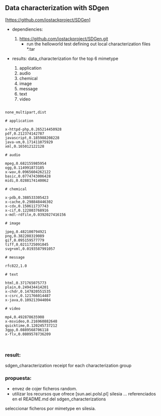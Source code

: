 

## Data characterization with SDgen
[https://github.com/iostackproject/SDGen]



* dependiencies:
    1. https://github.com/iostackproject/SDGen.git
        * run the helloworld test defining out local characterization files *.tar




* results:
    data_characterization for the top 6 mimetype
    1. application
    2. audio
    3. chemical
    4. image
    5. message
    6. text
    7. video


```csv

none_multipart,dist

# application

x-httpd-php,0.265214450928
pdf,0.212374142787
javascript,0.185988208228
java-vm,0.171411075929
xml,0.165012122128

# audio

mpeg,0.682155985954
ogg,0.114991873185
x-wav,0.0965604262122
basic,0.0774743006428
midi,0.0288174140062

# chemical

x-pdb,0.388533305423
x-cache,0.298848446302
x-cdx,0.150611737743
x-cif,0.122803768916
x-mdl-rdfile,0.0392027416156

# image

jpeg,0.482100794921
png,0.382208319089
gif,0.095159577779
tiff,0.0211725091045
svg+xml,0.0193587991057

# message

rfc822,1.0

# text

html,0.371765075773
plain,0.249434414201
x-chdr,0.147820551535
x-csrc,0.121766014487
x-java,0.109213944004

# video

mp4,0.492878635908
x-msvideo,0.216960882648
quicktime,0.120245737212
3gpp,0.0889568706118
x-flv,0.0809578736209



```



### result:


sdgen_characterization receipt for each characterization group


### propuesta:

* envez de cojer ficheros random.
* utilizar los recursos que ofrece [sun.aei.polsl.pl] silesia ... referenciados en el README.md del sdgen_characterizations




seleccionar ficheros por mimetype en silesia.







